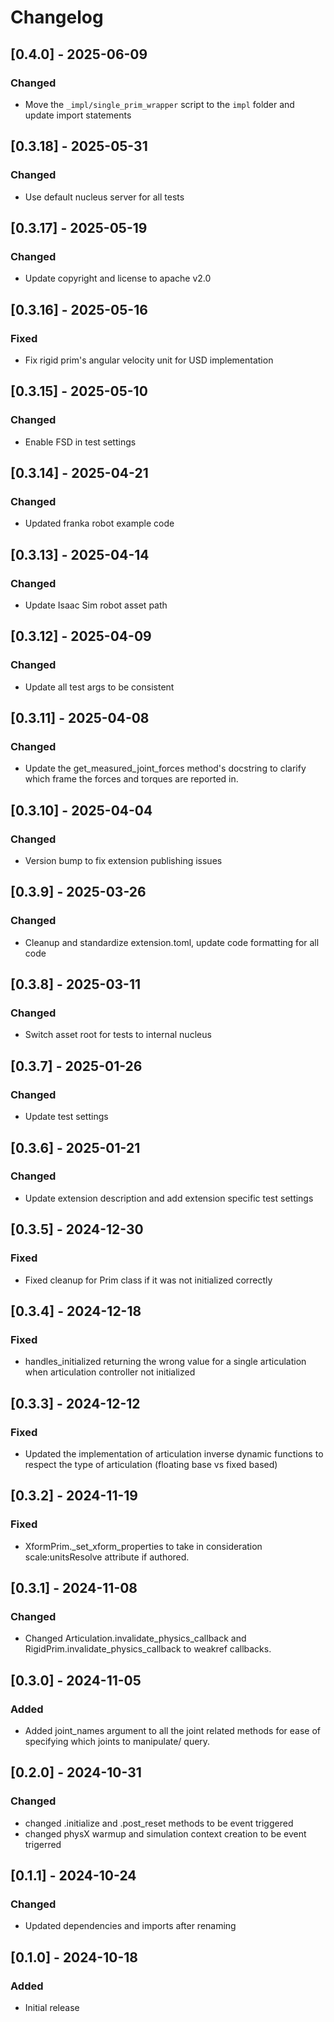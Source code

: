 # Changelog

## [0.4.0] - 2025-06-09
### Changed
- Move the `_impl/single_prim_wrapper` script to the `impl` folder and update import statements

## [0.3.18] - 2025-05-31
### Changed
- Use default nucleus server for all tests

## [0.3.17] - 2025-05-19
### Changed
- Update copyright and license to apache v2.0

## [0.3.16] - 2025-05-16
### Fixed
- Fix rigid prim's angular velocity unit for USD implementation

## [0.3.15] - 2025-05-10
### Changed
- Enable FSD in test settings

## [0.3.14] - 2025-04-21
### Changed
- Updated franka robot example code

## [0.3.13] - 2025-04-14
### Changed
- Update Isaac Sim robot asset path

## [0.3.12] - 2025-04-09
### Changed
- Update all test args to be consistent

## [0.3.11] - 2025-04-08
### Changed
- Update the get_measured_joint_forces method's docstring to clarify which frame the forces and torques are reported in.

## [0.3.10] - 2025-04-04
### Changed
- Version bump to fix extension publishing issues

## [0.3.9] - 2025-03-26
### Changed
- Cleanup and standardize extension.toml, update code formatting for all code

## [0.3.8] - 2025-03-11
### Changed
- Switch asset root for tests to internal nucleus

## [0.3.7] - 2025-01-26
### Changed
- Update test settings

## [0.3.6] - 2025-01-21
### Changed
- Update extension description and add extension specific test settings

## [0.3.5] - 2024-12-30
### Fixed
- Fixed cleanup for Prim class if it was not initialized correctly

## [0.3.4] - 2024-12-18
### Fixed
- handles_initialized returning the wrong value for a single articulation when articulation controller not initialized

## [0.3.3] - 2024-12-12
### Fixed
- Updated the implementation of articulation inverse dynamic functions to respect the type of articulation (floating base vs fixed based)

## [0.3.2] - 2024-11-19
### Fixed
- XformPrim._set_xform_properties to take in consideration scale:unitsResolve attribute if authored.

## [0.3.1] - 2024-11-08
### Changed
- Changed Articulation.invalidate_physics_callback and RigidPrim.invalidate_physics_callback to weakref callbacks.

## [0.3.0] - 2024-11-05
### Added
- Added joint_names argument to all the joint related methods for ease of specifying which joints to manipulate/ query.

## [0.2.0] - 2024-10-31
### Changed
- changed .initialize and .post_reset methods to be event triggered
- changed physX warmup and simulation context creation to be event trigerred

## [0.1.1] - 2024-10-24
### Changed
- Updated dependencies and imports after renaming

## [0.1.0] - 2024-10-18
### Added
- Initial release
